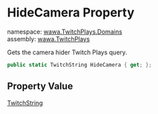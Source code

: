 # HideCamera Property

namespace: [wawa\.TwitchPlays\.Domains](../../wawa.TwitchPlays.Domains.md)<br />
assembly: [wawa\.TwitchPlays](../../../wawa.TwitchPlays.md)

Gets the camera hider Twitch Plays query\.

```csharp
public static TwitchString HideCamera { get; };
```

## Property Value

[TwitchString](../../../wawa.TwitchPlays/wawa.TwitchPlays.Domains/TwitchString.md)

